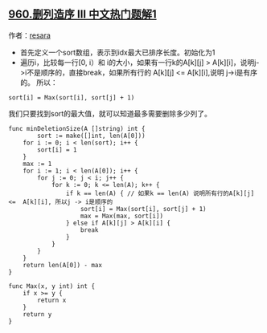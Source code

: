 ## [960.删列造序 III 中文热门题解1](https://leetcode.cn/problems/delete-columns-to-make-sorted-iii/solutions/100000/golang-12ms-dong-tai-gui-hua-by-resara)

作者：[resara](https://leetcode.cn/u/resara)

- 首先定义一个sort数组，表示到idx最大已排序长度。初始化为1
- 遍历i，比较每一行[0, i）和 i的大小，如果有一行k的A[k][j] > A[k][i]，说明j->i不是顺序的，直接break，如果所有行的 A[k][j] <= A[k][i],说明 j->i是有序的。 所以：
```
sort[i] = Max(sort[i], sort[j] + 1)
```
我们只要找到sort的最大值，就可以知道最多需要删除多少列了。
```
func minDeletionSize(A []string) int {
        sort := make([]int, len(A[0]))
	for i := 0; i < len(sort); i++ {
		sort[i] = 1
	}
	max := 1
	for i := 1; i < len(A[0]); i++ {
		for j := 0; j < i; j++ {
			for k := 0; k <= len(A); k++ {
				if k == len(A) { // 如果k == len(A) 说明所有行的A[k][j] <=  A[k][i], 所以j -> i是顺序的
					sort[i] = Max(sort[i], sort[j] + 1)
					max = Max(max, sort[i])
				} else if A[k][j] > A[k][i] {
					break
				}
			}
		}
	}
	return len(A[0]) - max
}

func Max(x, y int) int {
	if x >= y {
		return x
	}
	return y
}

```